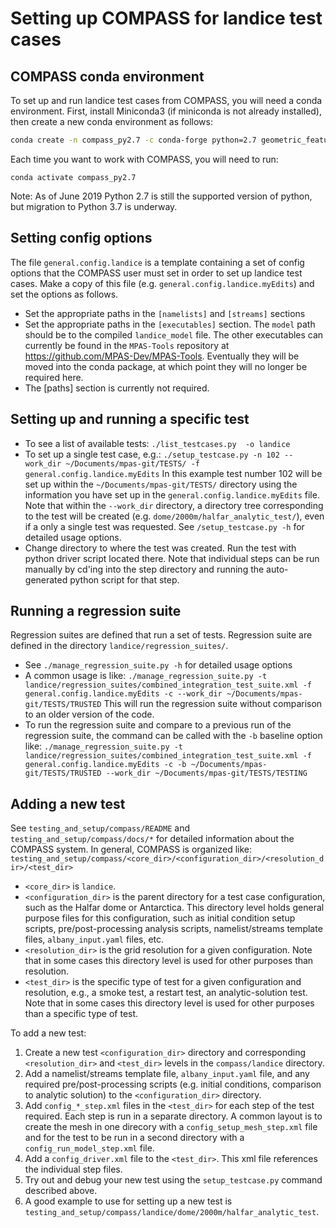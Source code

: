 # Setting up COMPASS for landice test cases

## COMPASS conda environment

To set up and run landice test cases from COMPASS, you will need a conda
environment.  First, install Miniconda3 (if miniconda is not already
installed), then create a new conda environment as follows:
``` bash
conda create -n compass_py2.7 -c conda-forge python=2.7 geometric_features mpas_tools jigsaw metis pyflann scikit-image basemap pyamg pyqt
```
Each time you want to work with COMPASS, you will need to run:
```
conda activate compass_py2.7
```

Note: As of June 2019 Python 2.7 is still the supported version of python, but migration to Python 3.7 is underway.

## Setting config options

The file `general.config.landice` is a template containing a set of config
options that the COMPASS user must set in order to set up landice test cases.
Make a copy of this file (e.g. `general.config.landice.myEdits`) and set the options as follows.
* Set the appropriate paths in the `[namelists]` and `[streams]` sections
* Set the appropriate paths in the `[executables]` section.  The `model` path should be to the compiled `landice_model` file.  The other executables can currently be found in the `MPAS-Tools` repository at https://github.com/MPAS-Dev/MPAS-Tools.  Eventually they will be moved into the conda package, at which point they will no longer be required here.
* The [paths] section is currently not required.

## Setting up and running a specific test

* To see a list of available tests: `./list_testcases.py  -o landice`
* To set up a single test case, e.g.: `./setup_testcase.py -n 102 --work_dir ~/Documents/mpas-git/TESTS/ -f general.config.landice.myEdits`
  In this example test number 102 will be set up within the `~/Documents/mpas-git/TESTS/` directory using the information you have set up in the `general.config.landice.myEdits` file.  Note that within the `--work_dir` directory, a directory tree corresponding to the test will be created (e.g. `dome/2000m/halfar_analytic_test/`), even if a only a single test was requested.  See `/setup_testcase.py -h` for detailed usage options.
* Change directory to where the test was created.  Run the test with python driver script located there.  Note that individual steps can be run manually by cd'ing into the step directory and running the auto-generated python script for that step.

## Running a regression suite
Regression suites are defined that run a set of tests.  Regression suite are defined in the directory `landice/regression_suites/`.
* See `./manage_regression_suite.py -h` for detailed usage options
* A common usage is like: `./manage_regression_suite.py -t landice/regression_suites/combined_integration_test_suite.xml -f general.config.landice.myEdits -c --work_dir ~/Documents/mpas-git/TESTS/TRUSTED`
  This will run the regression suite without comparison to an older version of the code.
* To run the regression suite and compare to a previous run of the regression suite, the command can be called with the `-b` baseline option like: `./manage_regression_suite.py -t landice/regression_suites/combined_integration_test_suite.xml -f general.config.landice.myEdits -c -b ~/Documents/mpas-git/TESTS/TRUSTED --work_dir ~/Documents/mpas-git/TESTS/TESTING`

## Adding a new test
See `testing_and_setup/compass/README` and `testing_and_setup/compass/docs/*` for detailed information about the COMPASS system.
In general, COMPASS is organized like: `testing_and_setup/compass/<core_dir>/<configuration_dir>/<resolution_dir>/<test_dir>`
* `<core_dir>` is `landice`.
* `<configuration_dir>` is the parent directory for a test case configuration, such as the Halfar dome or Antarctica.  This directory level holds general purpose files for this configuration, such as initial condition setup scripts, pre/post-processing analysis scripts, namelist/streams template files, `albany_input.yaml` files, etc.
* `<resolution_dir>` is the grid resolution for a given configuration.  Note that in some cases this directory level is used for other purposes than resolution.
* `<test_dir>` is the specific type of test for a given configuration and resolution, e.g., a smoke test, a restart test, an analytic-solution test.  Note that in some cases this directory level is used for other purposes than a specific type of test.

To add a new test:
1. Create a new test `<configuration_dir>` directory and corresponding `<resolution_dir>` and `<test_dir>` levels in the `compass/landice` directory.
2. Add a namelist/streams template file, `albany_input.yaml` file, and any required pre/post-processing scripts (e.g. initial conditions, comparison to analytic solution) to the `<configuration_dir>` directory.
3. Add `config_*_step.xml` files in the `<test_dir>` for each step of the test required.  Each step is run in a separate directory.  A common layout is to create the mesh in one direcory with a `config_setup_mesh_step.xml` file and for the test to be run in a second directory with a `config_run_model_step.xml` file.
4. Add a `config_driver.xml` file to the `<test_dir>`.  This xml file references the individual step files.
5. Try out and debug your new test using the `setup_testcase.py` command described above.
6. A good example to use for setting up a new test is `testing_and_setup/compass/landice/dome/2000m/halfar_analytic_test`.
